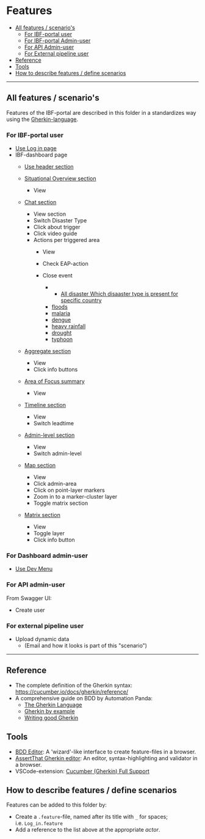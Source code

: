 # Features

<!-- TOC: -->

- [All features / scenario's](#all-features--scenarios)
  - [For IBF-portal user](#for-ibf-portal-user)
  - [For IBF-portal Admin-user](#for-dashboard-admin-user)
  - [For API Admin-user](#for-api-admin-user)
  - [For External pipeline user](#for-external-pipeline-user)
- [Reference](#reference)
- [Tools](#tools)
- [How to describe features / define scenarios](#how-to-describe-features--define-scenarios)

---

## All features / scenario's

Features of the IBF-portal are described in this folder in a standardizes way using the [Gherkin-language](https://cucumber.io/docs/gherkin/).

### For IBF-portal user

- [Use Log in page](IBF-portal-user/Use_login_page.feature)
- IBF-dashboard page
    - [Use header section](IBF-portal-user/dashboard-page/Use_header_section.feature)
    - [Situational Overview section](IBF-portal-user/dashboard-page/Use_header_section.feature)
      - View
    - [Chat section](IBF-portal-user/dashboard-page/Use_chat_section/Use_chat_section.feature)
      - View section
      - Switch Disaster Type
      - Click about trigger
      - Click video guide
      - Actions per triggered area
        - View
        - Check EAP-action
        - Close event

          - - [All disaster Which disaaster type is present for specific country](IBF-portal-user/dashboard-page/Use_chat_section/All-disaster-types)
          - [floods](IBF-portal-user/dashboard-page/Use_chat_section/All-disaster-types/floods)
          - [malaria](IBF-portal-user/dashboard-page/Use_chat_section/All-disaster-types/malaria)
          - [dengue](IBF-portal-user/dashboard-page/Use_chat_section/All-disaster-types/dengue)
          - [heavy rainfall](IBF-portal-user/dashboard-page/Use_chat_section/All-disaster-types/heavy-rainfall)
          - [drought](IBF-portal-user/dashboard-page/Use_chat_section/All-disaster-types/drought)
          - [typhoon](IBF-portal-user/dashboard-page/Use_chat_section/All-disaster-types/typhoon) 
        

    - [Aggregate section](IBF-portal-user/dashboard-page/Use_aggregate_section.feature)
      - View
      - Click info buttons
    - [Area of Focus summary](IBF-portal-user/dashboard-page/Use_area_of_focus_section.feature)
      - View
    - [Timeline section](IBF-portal-user/dashboard-page/Use_timeline_section.feature)
      - View
      - Switch leadtime
    - [Admin-level section](IBF-portal-user/dashboard-page/Use_admin_level_section.feature)
      - View
      - Switch admin-level
    - [Map section](IBF-portal-user/dashboard-page/Use_map_section.feature)
      - View
      - Click admin-area
      - Click on point-layer markers
      - Zoom in to a marker-cluster layer
      - Toggle matrix section
    - [Matrix section](IBF-portal-user/dashboard-page/Use_matrix_section.feature)
      - View
      - Toggle layer
      - Click info button



### For Dashboard admin-user

- [Use Dev Menu](IBF-portal-admin-user/Use_dev_menu.feature)

### For API admin-user 

From Swagger UI:

- Create user


### For external pipeline user

- Upload dynamic data
  - (Email and how it looks is part of this "scenario")


---

## Reference

- The complete definition of the Gherkin syntax: <https://cucumber.io/docs/gherkin/reference/>
- A comprehensive guide on BDD by Automation Panda:
  - [The Gherkin Language](https://automationpanda.com/2017/01/26/bdd-101-the-gherkin-language/)
  - [Gherkin by example](https://automationpanda.com/2017/01/27/bdd-101-gherkin-by-example/)
  - [Writing good Gherkin](https://automationpanda.com/2017/01/30/bdd-101-writing-good-gherkin/)

## Tools

- [BDD Editor](http://www.bddeditor.com/editor): A 'wizard'-like interface to create feature-files in a browser.
- [AssertThat Gherkin editor](https://www.assertthat.com/gherkin_editor): An editor, syntax-highlighting and validator in a browser.
- VSCode-extension: [Cucumber (Gherkin) Full Support](https://marketplace.visualstudio.com/items?itemName=alexkrechik.cucumberautocomplete)

## How to describe features / define scenarios

Features can be added to this folder by:

- Create a `.feature`-file, named after its title with `_` for spaces;  
  i.e. `Log_in.feature`
- Add a reference to the list above at the appropriate _actor_.
